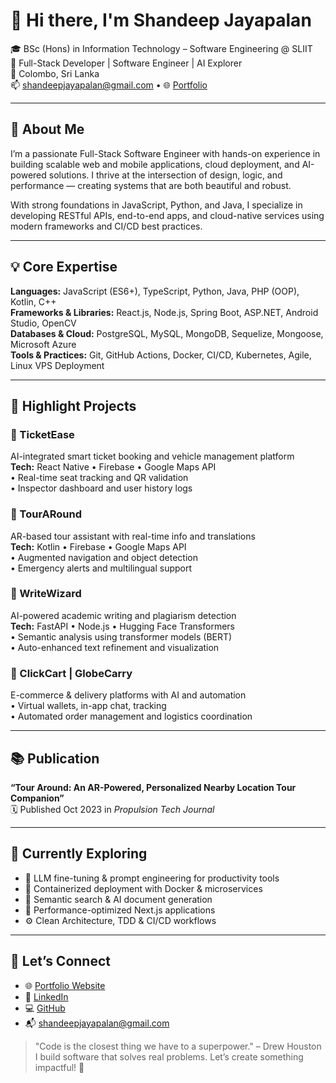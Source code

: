 # 👋 Hi there, I'm Shandeep Jayapalan

🎓 BSc (Hons) in Information Technology – Software Engineering @ SLIIT  
💼 Full-Stack Developer | Software Engineer | AI Explorer  
📍 Colombo, Sri Lanka  
📫 shandeepjayapalan@gmail.com • 🌐 [Portfolio](https://shandeep.site)

---

## 🚀 About Me

I’m a passionate Full-Stack Software Engineer with hands-on experience in building scalable web and mobile applications, cloud deployment, and AI-powered solutions. I thrive at the intersection of design, logic, and performance — creating systems that are both beautiful and robust.

With strong foundations in JavaScript, Python, and Java, I specialize in developing RESTful APIs, end-to-end apps, and cloud-native services using modern frameworks and CI/CD best practices.

---

## 💡 Core Expertise

**Languages:** JavaScript (ES6+), TypeScript, Python, Java, PHP (OOP), Kotlin, C++  
**Frameworks & Libraries:** React.js, Node.js, Spring Boot, ASP.NET, Android Studio, OpenCV  
**Databases & Cloud:** PostgreSQL, MySQL, MongoDB, Sequelize, Mongoose, Microsoft Azure  
**Tools & Practices:** Git, GitHub Actions, Docker, CI/CD, Kubernetes, Agile, Linux VPS Deployment

---

## 🧠 Highlight Projects

### 🔷 TicketEase  
AI-integrated smart ticket booking and vehicle management platform  
**Tech:** React Native • Firebase • Google Maps API  
• Real-time seat tracking and QR validation  
• Inspector dashboard and user history logs  

### 🔷 TourARound  
AR-based tour assistant with real-time info and translations  
**Tech:** Kotlin • Firebase • Google Maps API  
• Augmented navigation and object detection  
• Emergency alerts and multilingual support  

### 🔷 WriteWizard  
AI-powered academic writing and plagiarism detection  
**Tech:** FastAPI • Node.js • Hugging Face Transformers  
• Semantic analysis using transformer models (BERT)  
• Auto-enhanced text refinement and visualization

### 🔷 ClickCart | GlobeCarry  
E-commerce & delivery platforms with AI and automation  
• Virtual wallets, in-app chat, tracking  
• Automated order management and logistics coordination

---

## 📚 Publication

**“Tour Around: An AR-Powered, Personalized Nearby Location Tour Companion”**  
🗓️ Published Oct 2023 in *Propulsion Tech Journal*

---

## 🌱 Currently Exploring

- 🤖 LLM fine-tuning & prompt engineering for productivity tools  
- 🚢 Containerized deployment with Docker & microservices  
- 🧠 Semantic search & AI document generation  
- 🎯 Performance-optimized Next.js applications  
- ⚙️ Clean Architecture, TDD & CI/CD workflows

---

## 🤝 Let’s Connect

- 🌐 [Portfolio Website](https://shandeep.site)  
- 💼 [LinkedIn](https://linkedin.com/in/shandeepjayapalan)  
- 💻 [GitHub](https://github.com/IT21375682)  
- 📬 shandeepjayapalan@gmail.com

> "Code is the closest thing we have to a superpower." – Drew Houston  
I build software that solves real problems. Let’s create something impactful! 🚀
